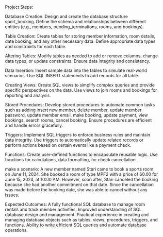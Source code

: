 Project Steps:

Database Creation:
Design and create the database structure sport_booking.
Define the schema and relationships between different entities (e.g., members, pending_terminations, rooms, and bookings).

Table Creation:
Create tables for storing member information, room details, date booking, and any other necessary data.
Define appropriate data types and constraints for each table.

Altering Tables:
Modify tables as needed to add or remove columns, change data types, or update constraints.
Ensure data integrity and consistency.

Data Insertion:
Insert sample data into the tables to simulate real-world scenarios.
Use SQL INSERT statements to add records for all table.

Creating Views:
Create SQL views to simplify complex queries and provide specific perspectives on the data.
Use views to join rooms and bookings for reporting and analysis.

Stored Procedures:
Develop stored procedures to automate common tasks such as adding insert new member, delete member, update member password, update member email, make booking, update payment, view bookings, search rooms, cancel booking.
Ensure procedures are efficient and handle errors gracefully.

Triggers:
Implement SQL triggers to enforce business rules and maintain data integrity.
Use triggers to automatically update related records or perform actions based on certain events like a payment check.

Functions:
Create user-defined functions to encapsulate reusable logic.
Use functions for calculations, data formatting, for check cancellation.

make a scenario: 
A new member named Stari came to book a sports room on June 11, 2024. She booked a room of type MPF2 with a price of 60.00 for June 15, 2024, at 10:00 AM. However, soon after, Stari canceled the booking because she had another commitment on that date. Since the cancellation was made before the booking date, she was able to cancel without any issues.

Expected Outcomes:
A fully functional SQL database to manage room rentals and track member activities.
Improved understanding of SQL database design and management.
Practical experience in creating and managing database objects such as tables, views, procedures, triggers, and functions.
Ability to write efficient SQL queries and automate database operations.
